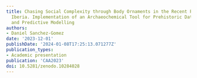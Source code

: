 ```yaml
---
title: Chasing Social Complexity through Body Ornaments in the Recent Prehistory of
  Iberia. Implementation of an Archaeochemical Tool for Prehistoric Data Analysis
  and Predictive Modelling
authors:
- Daniel Sanchez-Gomez
date: '2023-12-01'
publishDate: '2024-01-08T17:25:13.071277Z'
publication_types:
- Academic presentation
publication: 'CAA2023'
doi: 10.5281/zenodo.10284028
---
```

